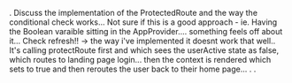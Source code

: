 .
Discuss the implementation of the ProtectedRoute and the way the conditional check works... Not sure if this is a good approach - ie. Having the Boolean varaible sitting in the AppProvider.... something feels off about it...
Check refresh!! -> the way i've implemented it doesnt work that well..
It's calling protectRoute first and which sees the userActive state as false, which routes to landing page login... then the context is rendered which sets to true and then reroutes the user back to their home page...
.
.
